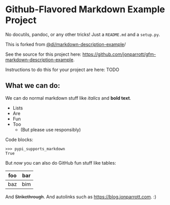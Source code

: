 # Github-Flavored Markdown Example Project

No docutils, pandoc, or any other tricks! Just a `README.md` and a `setup.py`.

This is forked from [@di/markdown-description-example](https://github.com/di/markdown-description-example)/

See the source for this project here: https://github.com/jonparrott/gfm-markdown-description-example.

Instructions to do this for your project are here: TODO

## What we can do:

We can do normal markdown stuff like *italics* and **bold text**.

* Lists
* Are
* Fun
* Too
  * (But please use responsibly)

Code blocks:

```
>>> pypi_supports_markdown
True
```

But *now* you can also do GitHub fun stuff like tables:

| foo | bar |
| --- | --- |
| baz | bim |

And ~~Strikethrough~~. And autolinks such as https://blog.jonparrott.com. :)
